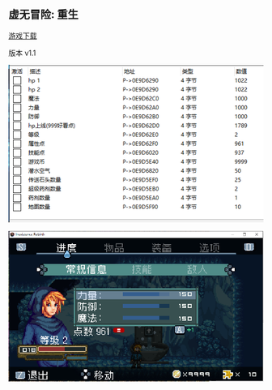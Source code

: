 ## 虚无冒险: 重生

[游戏下载](https://www.3dmgame.com/games/inexistencer/)

版本 v1.1

![](./docs/ce.png)

![](./docs/game.png)